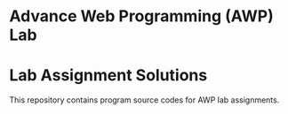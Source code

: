 Advance Web Programming (AWP) Lab
=================================
# Lab Assignment Solutions
This repository contains program source codes for AWP lab assignments.
